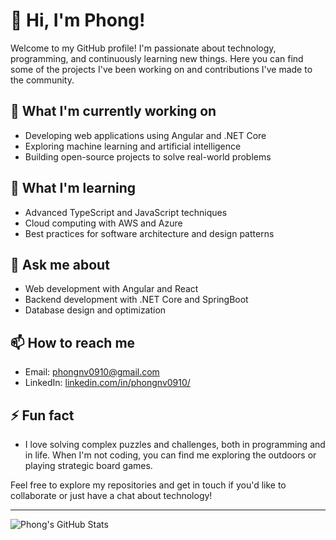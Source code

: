 # 👋 Hi, I'm Phong!

Welcome to my GitHub profile! I'm passionate about technology, programming, and continuously learning new things. Here you can find some of the projects I've been working on and contributions I've made to the community.

## 🔭 What I'm currently working on

- Developing web applications using Angular and .NET Core
- Exploring machine learning and artificial intelligence
- Building open-source projects to solve real-world problems

## 🌱 What I'm learning

- Advanced TypeScript and JavaScript techniques
- Cloud computing with AWS and Azure
- Best practices for software architecture and design patterns

## 💬 Ask me about

- Web development with Angular and React
- Backend development with .NET Core and SpringBoot
- Database design and optimization

## 📫 How to reach me

- Email: [phongnv0910@gmail.com](mailto:phongnv0910@gmail.com)
- LinkedIn: [linkedin.com/in/phongnv0910/](linkedin.com/in/phongnv0910/)


## ⚡ Fun fact

- I love solving complex puzzles and challenges, both in programming and in life. When I'm not coding, you can find me exploring the outdoors or playing strategic board games.

Feel free to explore my repositories and get in touch if you'd like to collaborate or just have a chat about technology!

---
![Phong's GitHub Stats](https://github-readme-stats.vercel.app/api?username=your-github-username&show_icons=true&theme=radical)
